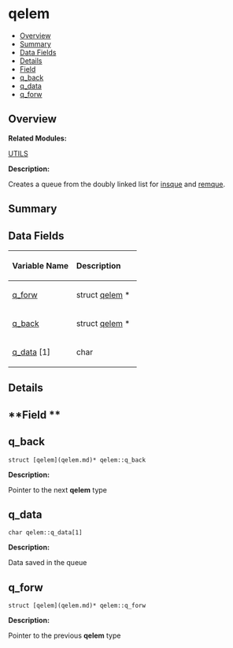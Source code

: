 # qelem<a name="ZH-CN_TOPIC_0000001055518136"></a>

-   [Overview](#section1390316689165637)
-   [Summary](#section1557628487165637)
-   [Data Fields](#pub-attribs)
-   [Details](#section2056875648165637)
-   [Field](#section1321585773165637)
-   [q\_back](#a4a64afa420bf271831f625e269d8f904)
-   [q\_data](#a6c6345d36147063410f8a50d01dc6d63)
-   [q\_forw](#acde6ec14ed8d080765c2f58dc1343c6b)

## **Overview**<a name="section1390316689165637"></a>

**Related Modules:**

[UTILS](UTILS.md)

**Description:**

Creates a queue from the doubly linked list for  [insque](UTILS.md#ga7dc680d5d6d07984f96737c220058d64)  and  [remque](UTILS.md#ga1d2e353620a8dc3bb2702831607a3fc1). 

## **Summary**<a name="section1557628487165637"></a>

## Data Fields<a name="pub-attribs"></a>

<a name="table2030197004165637"></a>
<table><thead align="left"><tr id="row770140778165637"><th class="cellrowborder" valign="top" width="50%" id="mcps1.1.3.1.1"><p id="p2086901988165637"><a name="p2086901988165637"></a><a name="p2086901988165637"></a>Variable Name</p>
</th>
<th class="cellrowborder" valign="top" width="50%" id="mcps1.1.3.1.2"><p id="p1964288753165637"><a name="p1964288753165637"></a><a name="p1964288753165637"></a>Description</p>
</th>
</tr>
</thead>
<tbody><tr id="row390247468165637"><td class="cellrowborder" valign="top" width="50%" headers="mcps1.1.3.1.1 "><p id="p1473355554165637"><a name="p1473355554165637"></a><a name="p1473355554165637"></a><a href="qelem.md#acde6ec14ed8d080765c2f58dc1343c6b">q_forw</a></p>
</td>
<td class="cellrowborder" valign="top" width="50%" headers="mcps1.1.3.1.2 "><p id="p1599032883165637"><a name="p1599032883165637"></a><a name="p1599032883165637"></a>struct <a href="qelem.md">qelem</a> * </p>
</td>
</tr>
<tr id="row1143847676165637"><td class="cellrowborder" valign="top" width="50%" headers="mcps1.1.3.1.1 "><p id="p496894041165637"><a name="p496894041165637"></a><a name="p496894041165637"></a><a href="qelem.md#a4a64afa420bf271831f625e269d8f904">q_back</a></p>
</td>
<td class="cellrowborder" valign="top" width="50%" headers="mcps1.1.3.1.2 "><p id="p1208679281165637"><a name="p1208679281165637"></a><a name="p1208679281165637"></a>struct <a href="qelem.md">qelem</a> * </p>
</td>
</tr>
<tr id="row1487677958165637"><td class="cellrowborder" valign="top" width="50%" headers="mcps1.1.3.1.1 "><p id="p1865296290165637"><a name="p1865296290165637"></a><a name="p1865296290165637"></a><a href="qelem.md#a6c6345d36147063410f8a50d01dc6d63">q_data</a> [1]</p>
</td>
<td class="cellrowborder" valign="top" width="50%" headers="mcps1.1.3.1.2 "><p id="p1733499631165637"><a name="p1733499631165637"></a><a name="p1733499631165637"></a>char </p>
</td>
</tr>
</tbody>
</table>

## **Details**<a name="section2056875648165637"></a>

## **Field **<a name="section1321585773165637"></a>

## q\_back<a name="a4a64afa420bf271831f625e269d8f904"></a>

```
struct [qelem](qelem.md)* qelem::q_back
```

 **Description:**

Pointer to the next  **qelem**  type 

## q\_data<a name="a6c6345d36147063410f8a50d01dc6d63"></a>

```
char qelem::q_data[1]
```

 **Description:**

Data saved in the queue 

## q\_forw<a name="acde6ec14ed8d080765c2f58dc1343c6b"></a>

```
struct [qelem](qelem.md)* qelem::q_forw
```

 **Description:**

Pointer to the previous  **qelem**  type 

